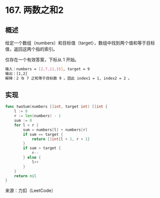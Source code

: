 # 167. 两数之和2

## 概述

给定一个数组（numbers）和目标值（target），数组中找到两个值和等于目标值，返回这两个指的索引。

仅存在一个有效答案，下标从 1 开始。

```bash
输入：numbers = [2,7,11,15], target = 9
输出：[1,2]
解释：2 与 7 之和等于目标数 9 。因此 index1 = 1, index2 = 2 。
```

## 实现

```go
func twoSum(numbers []int, target int) []int {
    l := 0
    r := len(numbers) - 1
    sum := 0
    for l < r {
        sum = numbers[l] + numbers[r]
        if sum == target {
            return []int{l + 1, r + 1}
        }
        if sum > target {
            r--
        } else {
            l++
        }
    }
    return nil
}
```

来源：力扣（LeetCode）

<comment-comment/> 
